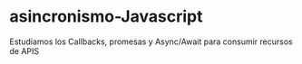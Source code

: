 # asincronismo-Javascript
Estudiamos los Callbacks, promesas y Async/Await para consumir recursos de APIS
